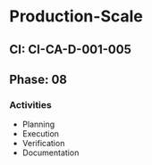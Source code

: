 # Production-Scale

## CI: CI-CA-D-001-005
## Phase: 08

### Activities
- Planning
- Execution
- Verification
- Documentation
